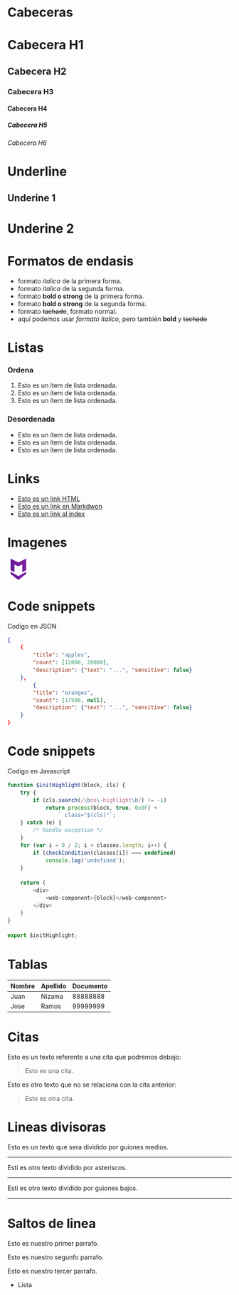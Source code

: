 # Cabeceras
# Cabecera H1
## Cabecera H2
### Cabecera H3
#### Cabecera H4
##### Cabecera H5
###### Cabecera H6

# Underline
Underine 1
----------
Underine 2
==========

# Formatos de endasis
- formato *italica* de la primera forma.
- formato _italica_ de la segunda forma.
- formato **bold o strong** de la primera forma.
- formato __bold o strong__ de la segunda forma.
- formato ~~tachado~~, formato normal.
- aquí podemos usar *formato italico*, pero también **bold** y ~~tachado~~

# Listas
### Ordena
1. Esto es un ítem de lista ordenada.
1. Esto es un ítem de lista ordenada.
1. Esto es un ítem de lista ordenada.

### Desordenada
- Esto es un ítem de lista ordenada.
- Esto es un ítem de lista ordenada.
- Esto es un ítem de lista ordenada.

# Links
- <a href="http://www.google.com">Esto es un link HTML</a>
- [Esto es un link en Markdwon](http://www.google.com)
- [Esto es un link al index](index.html)

# Imagenes
![Logo Github](https://github.com/adam-p/markdown-here/raw/master/src/common/images/icon48.png)

# Code snippets
Codigo en JSON
```JSON
{
    {
        "title": "apples",
        "count": [12000, 20000],
        "description": {"text": "...", "sensitive": false}
    },
        {
        "title": "oranges",
        "count": [17500, null],
        "description": {"text": "...", "sensitive": false}
    }
}
```

# Code snippets
Codigo en Javascript
```Javascript
function $initHighlight(block, cls) {
    try {
        if (cls.search(/\bno\-highlight\b/) != -1)
            return process(block, true, 0x0F) +
                ` class="$(cls)"`;
    } catch (e) {
        /* handle exception */
    }
    for (var i = 0 / 2; i < classes.length; i++) {
        if (checkCondition(classes[i]) === undefined)
            console.log('undefined');
    }

    return (
        <div>
            <web-component>{block}</web-component>
        </div>
    )
}

export $initHighlight;
```

# Tablas
| Nombre | Apellido | Documento |
| ------ | -------- | --------- |
Juan | Nizama | 88888888 |
Jose | Ramos | 99999999 |

# Citas
Esto es un texto referente a una cita que podremos debajo:
> Esto es una cita.

Esto es otro texto que no se relaciona con la cita anterior:
> Esto es otra cita.

# Lineas divisoras
Esto es un texto que sera dividido por guiones medios.

---
Esti es otro texto dividido por asteriscos.

***

Esti es otro texto dividido por guiones bajos.

___

# Saltos de linea
Esto es nuestro primer parrafo.

Esto es nuestro segunfo parrafo.

Esto es nuestro tercer parrafo.
- Lista